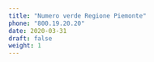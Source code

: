```yaml
---
title: "Numero verde Regione Piemonte"
phone: "800.19.20.20"
date: 2020-03-31
draft: false
weight: 1
---
```

